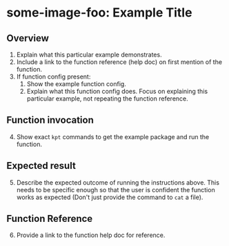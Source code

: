 # some-image-foo: Example Title

## Overview

1. Explain what this particular example demonstrates.
2. Include a link to the function reference (help doc) on first mention of the function.
3. If function config present:
    1. Show the example function config.
    1. Explain what this function config does.
    Focus on explaining this particular example, not repeating the function reference.

## Function invocation

4. Show exact `kpt` commands to get the example package and run the function.

## Expected result

5. Describe the expected outcome of running the instructions above. This needs to be specific enough
 so that the user is confident the function works as expected (Don't just provide the command to `cat` a file).

## Function Reference

6. Provide a link to the function help doc for reference.